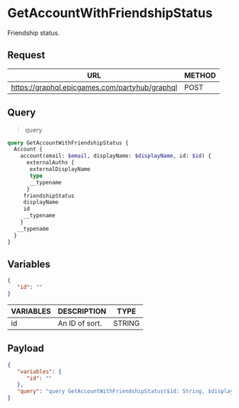 # GetAccountWithFriendshipStatus

Friendship status.

## Request
| URL | METHOD |
| - | - |
| https://graphql.epicgames.com/partyhub/graphql | POST |

## Query
> query
```graphql
query GetAccountWithFriendshipStatus {
  Account {
    account(email: $email, displayName: $displayName, id: $id) {
      externalAuths {
       externalDisplayName
       type
       __typename
      }
     friendshipStatus
     displayName
     id
     __typename
    }
   __typename
  }
}
```

## Variables
```json
{
   "id": ""
}
```
| VARIABLES | DESCRIPTION | TYPE |
| - | - | - |
| id | An ID of sort. | STRING |

## Payload
```json
{
   "variables": {
      "id": ""
   },
   "query": "query GetAccountWithFriendshipStatus($id: String, $displayName: String, $email: String) { Account { __typename account(id: $id, displayName: $displayName, email: $email) { __typename id displayName friendshipStatus externalAuths { __typename type externalDisplayName } } } }"
}
```
